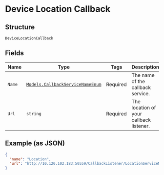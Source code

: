 
# Device Location Callback

## Structure

`DeviceLocationCallback`

## Fields

| Name | Type | Tags | Description |
|  --- | --- | --- | --- |
| `Name` | [`Models.CallbackServiceNameEnum`](../../doc/models/callback-service-name-enum.md) | Required | The name of the callback service. |
| `Url` | `string` | Required | The location of your callback listener. |

## Example (as JSON)

```json
{
  "name": "Location",
  "url": "http://10.120.102.183:50559/CallbackListener/LocationServiceMessages.asmx"
}
```

